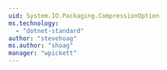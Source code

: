 ```yaml
---
uid: System.IO.Packaging.CompressionOption
ms.technology: 
  - "dotnet-standard"
author: "stevehoag"
ms.author: "shoag"
manager: "wpickett"
---
```

